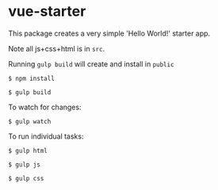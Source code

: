 # vue-starter


This package creates a very simple 'Hello World!' starter app.

Note all js+css+html is in `src`.

Running `gulp build` will create and install in `public`

    $ npm install

    $ gulp build

To watch for changes:

    $ gulp watch

To run individual tasks:

    $ gulp html

    $ gulp js

    $ gulp css

